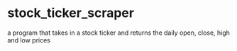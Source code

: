 # stock_ticker_scraper
a program that takes in a stock ticker and returns the daily open, close, high and low prices
